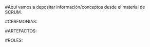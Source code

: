 #Aquì vamos a depositar informaciòn/conceptos desde el material de SCRUM.


#CEREMONIAS:




#ARTEFACTOS:




#ROLES:
